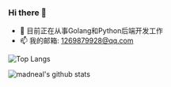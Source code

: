 ### Hi there 👋

<!--
**shijting/shijting** is a ✨ _special_ ✨ repository because its `README.md` (this file) appears on your GitHub profile.

Here are some ideas to get you started:

- 🔭 I’m currently working on ...
- 🌱 I’m currently learning ...
- 👯 I’m looking to collaborate on ...
- 🤔 I’m looking for help with ...
- 💬 Ask me about ...
- 📫 How to reach me: ...
- 😄 Pronouns: ...
- ⚡ Fun fact: ...
-->
- 🔭 目前正在从事Golang和Python后端开发工作
- 📫 我的邮箱: 1269879928@qq.com
<!--
[![Top Langs](https://github-readme-stats.vercel.app/api/top-langs/?username=shijting&layout=donut&hide=TSQL)](https://github.com/anuraghazra/github-readme-stats)

[![Top Langs](https://github-readme-stats.vercel.app/api/top-langs/?username=shijting&layout=compact&hide=TSQL)](https://github.com/anuraghazra/github-readme-stats)

[![shijting's GitHub stats](https://github-readme-stats.vercel.app/api?username=shijting&theme=dracula)](https://github.com/anuraghazra/github-readme-stats)
-->
![Top Langs](https://github-readme-stats.vercel.app/api/top-langs/?username=shijting&layout=compact&hide=TSQL)

![madneal's github stats](https://github-readme-stats.vercel.app/api?username=shijting&show_icons=true&theme=radical)
